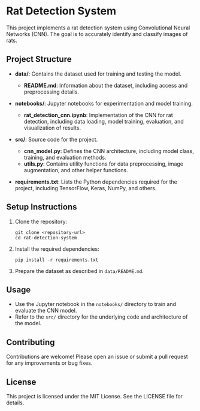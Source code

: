 # Rat Detection System

This project implements a rat detection system using Convolutional Neural Networks (CNN). The goal is to accurately identify and classify images of rats.

## Project Structure

- **data/**: Contains the dataset used for training and testing the model.
  - **README.md**: Information about the dataset, including access and preprocessing details.
  
- **notebooks/**: Jupyter notebooks for experimentation and model training.
  - **rat_detection_cnn.ipynb**: Implementation of the CNN for rat detection, including data loading, model training, evaluation, and visualization of results.
  
- **src/**: Source code for the project.
  - **cnn_model.py**: Defines the CNN architecture, including model class, training, and evaluation methods.
  - **utils.py**: Contains utility functions for data preprocessing, image augmentation, and other helper functions.
  
- **requirements.txt**: Lists the Python dependencies required for the project, including TensorFlow, Keras, NumPy, and others.

## Setup Instructions

1. Clone the repository:
   ```
   git clone <repository-url>
   cd rat-detection-system
   ```

2. Install the required dependencies:
   ```
   pip install -r requirements.txt
   ```

3. Prepare the dataset as described in `data/README.md`.

## Usage

- Use the Jupyter notebook in the `notebooks/` directory to train and evaluate the CNN model.
- Refer to the `src/` directory for the underlying code and architecture of the model.

## Contributing

Contributions are welcome! Please open an issue or submit a pull request for any improvements or bug fixes.

## License

This project is licensed under the MIT License. See the LICENSE file for details.